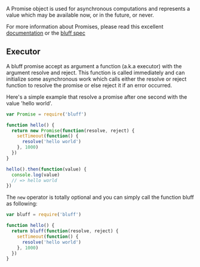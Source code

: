 A Promise object is used for asynchronous computations and represents a value which may be available now, or in the future, or never.

For more information about Promises, please read this excellent [documentation](https://developer.mozilla.org/en-US/docs/Web/JavaScript/Reference/Global_Objects/Promise) or the [bluff spec](/test)


## Executor

A bluff promise accept as argument a function (a.k.a executor) with the argument resolve and reject. This function is called immediately and can initialize some asynchronous work which calls either the resolve or reject function to resolve the promise or else reject it if an error occurred.

Here's a simple example that resolve a promise after one second with the value 'hello world'.

```js
var Promise = require('bluff')

function hello() {
  return new Promise(function(resolve, reject) {
    setTimeout(function() {
      resolve('hello world')
    }, 1000)
  })
}

hello().then(function(value) {
  console.log(value)
  // => hello world
})
```

The `new` operator is totally optional and you can simply call the function bluff as following:

```js
var bluff = require('bluff')

function hello() {
  return bluff(function(resolve, reject) {
    setTimeout(function() {
      resolve('hello world')
    }, 1000)
  })
}
```

